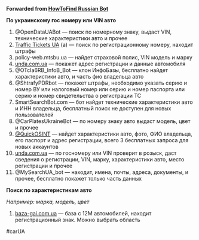 **Forwarded from [HowToFind Russian Bot](https://t.me/HowToFindRU_Robot)**

**По украинскому гос номеру или VIN авто**

1. @OpenDataUABot — поиск по номерному знаку, выдаст VIN, технические характеристики авто и прочее 
2. [Traffic Tickets UA](https://play.google.com/store/apps/details?id=com.shtrafua.android.shtrafua) (a) — поиск по регистрационному номеру, находит штрафы
3. policy-web.mtsbu.ua — найдет страховой полис, VIN модель и марку
4. [unda.com.ua](http://www.unda.com.ua/proverka-gosnomer-UA/#6) — покажет адрес регистрации и данные автомобиля
5. @OTcIa6RB_InfoB_Bot — клон ИнфоБазы, бесплатно найдет характеристики авто, и часть фио владельца авто
6. @ShtrafyPDRbot — покажет штрафы, необходимо указать серию и номер ВУ или налоговый номер или серию и номер паспорта или серию и номер свидетельства о регистрации ТС
7. SmartSearchBot.com — бот найдет технические характеристики авто и ИНН владельца, бесплатный поиск не доступен для новых пользователей
8. @CarPlatesUkraineBot — по номеру знаку авто выдаст модель, цвет и прочее
9. [@QuickOSINT](https://t.me/Quick_Intelligence_bot) — найдет характеристики авто, фото, ФИО владельца, его паспорт и адрес регистрации, всего 3 бесплатных запроса для новых аккаунтов
10. [unda.com.ua](http://www.unda.com.ua/proverka-gosnomer-UA/) — по госномеру или VIN проверит в розыск, даст сведения о регистрации, VIN, марку, характеристики авто, место регистрации и прочее
11. @MySearchUA_bot — находит, имена, почты, адреса, документы, и прочее, бесплатно покажет только часть данных


**Поиск по характеристикам авто**

*Например: марка, модель, цвет*

1. [baza-gai.com.ua](https://baza-gai.com.ua/search) — база с 12M автомобилей, находит регистрационный знак. Можно выбрать область

#carUA